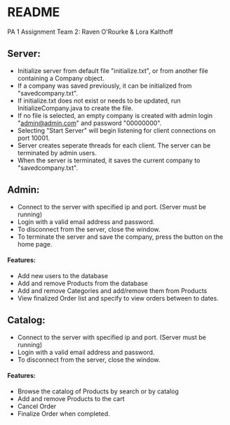 # README
PA 1 Assignment
Team 2: Raven O'Rourke & Lora Kalthoff

## Server:
+ Initialize server from default file "initialize.txt", or from another file containing a Company object.
+ If a company was saved previously, it can be initialized from "savedcompany.txt".
+ If initialize.txt does not exist or needs to be updated, run InitializeCompany.java to create the file.
+ If no file is selected, an empty company is created with admin login "admin@admin.com" and password "00000000".
+ Selecting "Start Server" will begin listening for client connections on port 10001.
+ Server creates seperate threads for each client. The server can be terminated by admin users.
+ When the server is terminated, it saves the current company to "savedcompany.txt".

## Admin:
+ Connect to the server with specified ip and port. (Server must be running)
+ Login with a valid email address and password.
+ To disconnect from the server, close the window.
+ To terminate the server and save the company, press the button on the home page.
#### Features:
+ Add new users to the database
+ Add and remove Products from the database
+ Add and remove Categories and add/remove them from Products
+ View finalized Order list and specify to view orders between to dates.

## Catalog:
+ Connect to the server with specified ip and port. (Server must be running)
+ Login with a valid email address and password.
+ To disconnect from the server, close the window.
#### Features:
+ Browse the catalog of Products by search or by catalog
+ Add and remove Products to the cart
+ Cancel Order
+ Finalize Order when completed.
